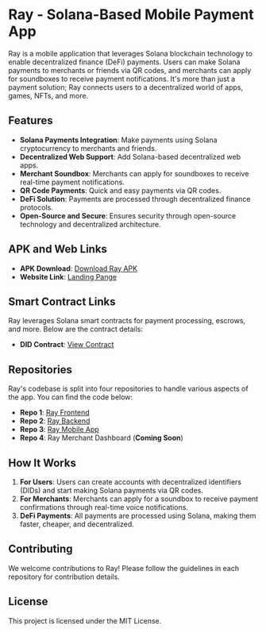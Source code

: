 # Ray - Solana-Based Mobile Payment App

Ray is a mobile application that leverages Solana blockchain technology to enable decentralized finance (DeFi) payments. Users can make Solana payments to merchants or friends via QR codes, and merchants can apply for soundboxes to receive payment notifications. It's more than just a payment solution; Ray connects users to a decentralized world of apps, games, NFTs, and more.

## Features

- **Solana Payments Integration**: Make payments using Solana cryptocurrency to merchants and friends.
- **Decentralized Web Support**: Add Solana-based decentralized web apps.
- **Merchant Soundbox**: Merchants can apply for soundboxes to receive real-time payment notifications.
- **QR Code Payments**: Quick and easy payments via QR codes.
- **DeFi Solution**: Payments are processed through decentralized finance protocols.
- **Open-Source and Secure**: Ensures security through open-source technology and decentralized architecture.

## APK and Web Links

- **APK Download**: [Download Ray APK](https://raypay.s3.amazonaws.com/raypay.apk)
- **Website Link**: [Landing Pange](https://raypay.online)

## Smart Contract Links

Ray leverages Solana smart contracts for payment processing, escrows, and more. Below are the contract details:

- **DID Contract**: [View Contract](https://github.com/raypayforchains/RayPaySmartProgram)

## Repositories

Ray's codebase is split into four repositories to handle various aspects of the app. You can find the code below:

- **Repo 1**: [Ray Frontend](https://github.com/raypayforchains/RayPayFrontend)
- **Repo 2**: [Ray Backend](https://github.com/raypayforchains/RayPayBackend)
- **Repo 3**: [Ray Mobile App](https://github.com/raypayforchains/RapPayMobileApp)
- **Repo 4**: Ray Merchant Dashboard (**Coming Soon**)

## How It Works

1. **For Users**: Users can create accounts with decentralized identifiers (DIDs) and start making Solana payments via QR codes.
2. **For Merchants**: Merchants can apply for a soundbox to receive payment confirmations through real-time voice notifications.
3. **DeFi Payments**: All payments are processed using Solana, making them faster, cheaper, and decentralized.

## Contributing

We welcome contributions to Ray! Please follow the guidelines in each repository for contribution details.

## License

This project is licensed under the MIT License.
